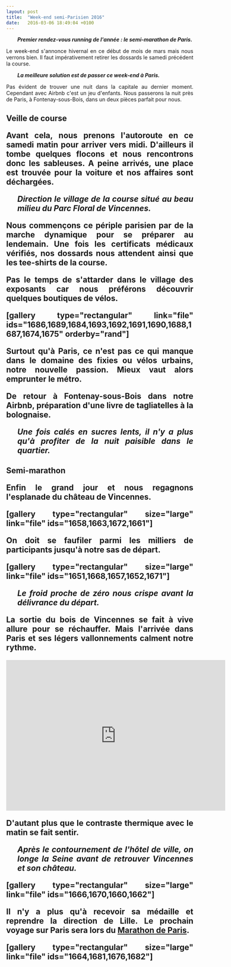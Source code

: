 ```yaml
---
layout: post
title:  "Week-end semi-Parisien 2016"
date:   2016-03-06 18:49:04 +0100
---
```

<p style="padding-left: 30px; text-align: justify;"><em><strong>Premier rendez-vous running de l'année : le semi-marathon de Paris.</strong></em></p>
<p style="text-align: justify;">Le week-end s'annonce hivernal en ce début de mois de mars mais nous verrons bien.
Il faut impérativement retirer les dossards le samedi précédent la course.</p>
<p style="padding-left: 30px; text-align: justify;"><em><strong>La meilleure solution est de passer ce week-end à Paris.</strong></em></p>
<p style="text-align: justify;">Pas évident de trouver une nuit dans la capitale au dernier moment.
Cependant avec Airbnb c'est un jeu d'enfants.
Nous passerons la nuit près de Paris, à Fontenay-sous-Bois, dans un deux pièces parfait pour nous.</p>

<h2 style="text-align: justify;">Veille de course
<p style="text-align: justify;">Avant cela, nous prenons l'autoroute en ce samedi matin pour arriver vers midi.
D'ailleurs il tombe quelques flocons et nous rencontrons donc les sableuses.
A peine arrivés, une place est trouvée pour la voiture et nos affaires sont déchargées.</p>
<p style="padding-left: 30px; text-align: justify;"><em><strong>Direction le village de la course situé au beau milieu du Parc Floral de Vincennes.</strong></em></p>
<p style="text-align: justify;">Nous commençons ce périple parisien par de la marche dynamique pour se préparer au lendemain.
Une fois les certificats médicaux vérifiés, nos dossards nous attendent ainsi que les tee-shirts de la course.</p>
<p style="text-align: justify;">Pas le temps de s'attarder dans le village des exposants car nous préférons découvrir quelques boutiques de vélos.</p>
[gallery type="rectangular" link="file" ids="1686,1689,1684,1693,1692,1691,1690,1688,1687,1674,1675" orderby="rand"]
<p style="text-align: justify;">Surtout qu'à Paris, ce n'est pas ce qui manque dans le domaine des fixies ou vélos urbains, notre nouvelle passion.
Mieux vaut alors emprunter le métro.</p>
<p style="text-align: justify;">De retour à Fontenay-sous-Bois dans notre Airbnb, préparation d'une livre de tagliatelles à la bolognaise.</p>
<p style="padding-left: 30px; text-align: justify;"><em><strong>Une fois calés en sucres lents, il n'y a plus qu'à profiter de la nuit paisible dans le quartier.</strong></em></p>

<h2 style="text-align: justify;">Semi-marathon
<p style="text-align: justify;">Enfin le grand jour et nous regagnons l'esplanade du château de Vincennes.</p>
[gallery type="rectangular" size="large" link="file" ids="1658,1663,1672,1661"]
<p style="text-align: justify;">On doit se faufiler parmi les milliers de participants jusqu'à notre sas de départ.</p>
[gallery type="rectangular" size="large" link="file" ids="1651,1668,1657,1652,1671"]
<p style="padding-left: 30px; text-align: justify;"><em><strong>Le froid proche de zéro nous crispe avant la délivrance du départ.</strong></em></p>
<p style="text-align: justify;">La sortie du bois de Vincennes se fait à vive allure pour se réchauffer.
Mais l'arrivée dans Paris et ses légers vallonnements calment notre rythme.</p>

<center><iframe src="https://www.strava.com/activities/1140898314/embed/0850c525d9f764bdaf6cefb0f764d2146f676878" width="590" height="405" frameborder="0" scrolling="no"></iframe></center>
<p style="text-align: justify;">D'autant plus que le contraste thermique avec le matin se fait sentir.</p>
<p style="padding-left: 30px; text-align: justify;"><strong><em>Après le contournement de l'hôtel de ville, on longe la Seine avant de retrouver Vincennes et son château.</em></strong></p>
[gallery type="rectangular" size="large" link="file" ids="1666,1670,1660,1662"]
<p style="text-align: justify;">Il n'y a plus qu'à recevoir sa médaille et reprendre la direction de Lille.
Le prochain voyage sur Paris sera lors du <a href="http://twomoulins.fr/le-marathon-de-paris-2016/">Marathon de Paris</a>.</p>
[gallery type="rectangular" size="large" link="file" ids="1664,1681,1676,1682"]